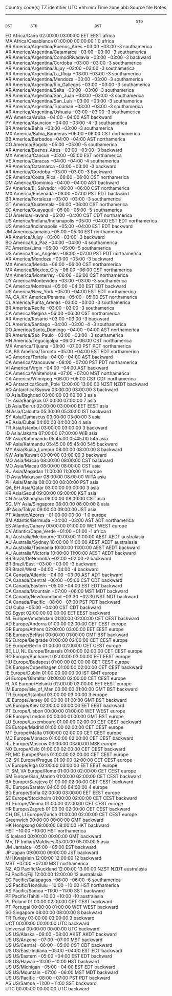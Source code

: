  Country code(s)        TZ identifier                    	 UTC ±hh:mm   Time zone abb	      	 Source file  	 Notes 
----------------------	------------------------	        ------	      --------------	-------
                                                         	 STD          DST    	 STD                    	 DST  	              	       
 EG                     Africa/Cairo                     	02:00:00	  03:00:00	 EET                    	 EEST 	 africa       	       
 MA                     Africa/Casablanca                	01:00:00	  00:00:00	1	0	 africa       	       
 AR                     America/Argentina/Buenos_Aires   	 −03:00       −03:00 	-3	      	 southamerica 	       
 AR                     America/Argentina/Catamarca      	 −03:00       −03:00 	-3	      	 southamerica 	       
 AR                     America/Argentina/ComodRivadavia 	 −03:00       −03:00 	-3	      	 backward     	       
 AR                     America/Argentina/Cordoba        	 −03:00       −03:00 	-3	      	 southamerica 	       
 AR                     America/Argentina/Jujuy          	 −03:00       −03:00 	-3	      	 southamerica 	       
 AR                     America/Argentina/La_Rioja       	 −03:00       −03:00 	-3	      	 southamerica 	       
 AR                     America/Argentina/Mendoza        	 −03:00       −03:00 	-3	      	 southamerica 	       
 AR                     America/Argentina/Rio_Gallegos   	 −03:00       −03:00 	-3	      	 southamerica 	       
 AR                     America/Argentina/Salta          	 −03:00       −03:00 	-3	      	 southamerica 	       
 AR                     America/Argentina/San_Juan       	 −03:00       −03:00 	-3	      	 southamerica 	       
 AR                     America/Argentina/San_Luis       	 −03:00       −03:00 	-3	      	 southamerica 	       
 AR                     America/Argentina/Tucuman        	 −03:00       −03:00 	-3	      	 southamerica 	       
 AR                     America/Argentina/Ushuaia        	 −03:00       −03:00 	-3	      	 southamerica 	       
 AW                     America/Aruba                    	 −04:00       −04:00 	 AST                    	      	 backward     	       
 PY                     America/Asuncion                 	 −04:00       −03:00 	-4	-3	 southamerica 	       
 BR                     America/Bahia                    	 −03:00       −03:00 	-3	      	 southamerica 	       
 MX                     America/Bahia_Banderas           	 −06:00       −06:00 	 CST                    	      	 northamerica 	       
 BB                     America/Barbados                 	 −04:00       −04:00 	 AST                    	      	 northamerica 	       
 CO                     America/Bogota                   	 −05:00       −05:00 	-5	      	 southamerica 	       
 AR                     America/Buenos_Aires             	 −03:00       −03:00 	-3	      	 backward     	       
 MX                     America/Cancun                   	 −05:00       −05:00 	 EST                    	      	 northamerica 	       
 VE                     America/Caracas                  	 −04:00       −04:00 	-4	      	 southamerica 	       
 AR                     America/Catamarca                	 −03:00       −03:00 	-3	      	 backward     	       
 AR                     America/Cordoba                  	 −03:00       −03:00 	-3	      	 backward     	       
 CR                     America/Costa_Rica               	 −06:00       −06:00 	 CST                    	      	 northamerica 	       
 DM                     America/Dominica                 	 −04:00       −04:00 	 AST                    	      	 backward     	       
 SV                     America/El_Salvador              	 −06:00       −06:00 	 CST                    	      	 northamerica 	       
 MX                     America/Ensenada                 	 −08:00       −07:00 	 PST                    	 PDT  	 backward     	       
 BR                     America/Fortaleza                	 −03:00       −03:00 	-3	      	 southamerica 	       
 GT                     America/Guatemala                	 −06:00       −06:00 	 CST                    	      	 northamerica 	       
 EC                     America/Guayaquil                	 −05:00       −05:00 	-5	      	 southamerica 	       
 CU                     America/Havana                   	 −05:00       −04:00 	 CST                    	 CDT  	 northamerica 	       
 US                     America/Indiana/Indianapolis     	 −05:00       −04:00 	 EST                    	 EDT  	 northamerica 	       
 US                     America/Indianapolis             	 −05:00       −04:00 	 EST                    	 EDT  	 backward     	       
 JM                     America/Jamaica                  	 −05:00       −05:00 	 EST                    	      	 northamerica 	       
 AR                     America/Jujuy                    	 −03:00       −03:00 	-3	      	 backward     	       
 BO                     America/La_Paz                   	 −04:00       −04:00 	-4	      	 southamerica 	       
 PE                     America/Lima                     	 −05:00       −05:00 	-5	      	 southamerica 	       
 US                     America/Los_Angeles              	 −08:00       −07:00 	 PST                    	 PDT  	 northamerica 	       
 AR                     America/Mendoza                  	 −03:00       −03:00 	-3	      	 backward     	       
 MX                     America/Merida                   	 −06:00       −06:00 	 CST                    	      	 northamerica 	       
 MX                     America/Mexico_City              	 −06:00       −06:00 	 CST                    	      	 northamerica 	       
 MX                     America/Monterrey                	 −06:00       −06:00 	 CST                    	      	 northamerica 	       
 UY                     America/Montevideo               	 −03:00       −03:00 	-3	      	 southamerica 	       
 CA                     America/Montreal                 	 −05:00       −04:00 	 EST                    	 EDT  	 backward     	       
 US                     America/New_York                 	 −05:00       −04:00 	 EST                    	 EDT  	 northamerica 	       
 PA, CA, KY       America/Panama                   	 −05:00       −05:00 	 EST                    	      	 northamerica 	       
 CL                     America/Punta_Arenas             	 −03:00       −03:00 	-3	      	 southamerica 	       
 BR                     America/Recife                   	 −03:00       −03:00 	-3	      	 southamerica 	       
 CA                     America/Regina                   	 −06:00       −06:00 	 CST                    	      	 northamerica 	       
 AR                     America/Rosario                  	 −03:00       −03:00 	-3	      	 backward     	       
 CL                     America/Santiago                 	 −04:00       −03:00 	-4	-3	 southamerica 	       
 DO                     America/Santo_Domingo            	 −04:00       −04:00 	 AST                    	      	 northamerica 	       
 BR                     America/Sao_Paulo                	 −03:00       −03:00 	-3	      	 southamerica 	       
 HN                     America/Tegucigalpa              	 −06:00       −06:00 	 CST                    	      	 northamerica 	       
 MX                     America/Tijuana                  	 −08:00       −07:00 	 PST                    	 PDT  	 northamerica 	       
 CA, BS              America/Toronto                  	 −05:00       −04:00 	 EST                    	 EDT  	 northamerica 	       
 VG                     America/Tortola                  	 −04:00       −04:00 	 AST                    	      	 backward     	       
 CA                     America/Vancouver                	 −08:00       −07:00 	 PST                    	 PDT  	 northamerica 	       
 VI                     America/Virgin                   	 −04:00       −04:00 	 AST                    	      	 backward     	       
 CA                     America/Whitehorse               	 −07:00       −07:00 	 MST                    	      	 northamerica 	       
 CA                     America/Winnipeg                 	 −06:00       −05:00 	 CST                    	 CDT  	 northamerica 	       
 AQ                     Antarctica/South_Pole            	12:00:00	  13:00:00	 NZST                   	 NZDT 	 backward     	       
 AQ                     Antarctica/Syowa                 	03:00:00	  03:00:00	3	      	 backward     	       
 IQ                     Asia/Baghdad                     	03:00:00	  03:00:00	3	      	 asia         	       
 TH                     Asia/Bangkok                     	07:00:00	  07:00:00	7	      	 asia         	       
 LB                     Asia/Beirut                      	02:00:00	  03:00:00	 EET                    	 EEST 	 asia         	       
 IN                     Asia/Calcutta                    	05:30:00	  05:30:00	 IST                    	      	 backward     	       
 SY                     Asia/Damascus                    	03:00:00	  03:00:00	3	      	 asia         	       
 AE                     Asia/Dubai                       	04:00:00	  04:00:00	4	      	 asia         	       
 TR                     Asia/Istanbul                    	03:00:00	  03:00:00	3	      	 backward     	       
 ID                     Asia/Jakarta                     	07:00:00	  07:00:00	 WIB                    	      	 asia         	       
 NP                     Asia/Kathmandu                   	05:45:00	  05:45:00	545	      	 asia         	       
 NP                     Asia/Katmandu                    	05:45:00	  05:45:00	545	      	 backward     	       
 MY                     Asia/Kuala_Lumpur                	08:00:00	  08:00:00	8	      	 backward     	       
 KW                     Asia/Kuwait                      	03:00:00	  03:00:00	3	      	 backward     	       
 MO                     Asia/Macao                       	08:00:00	  08:00:00	 CST                    	      	 backward     	       
 MO                     Asia/Macau                       	08:00:00	  08:00:00	 CST                    	      	 asia         	       
 RU                     Asia/Magadan                     	11:00:00	  11:00:00	11	      	 europe       	       
 ID                     Asia/Makassar                    	08:00:00	  08:00:00	 WITA                   	      	 asia         	       
 PH                     Asia/Manila                      	08:00:00	  08:00:00	 PST                    	      	 asia         	       
 QA, BH              Asia/Qatar                       	03:00:00	  03:00:00	3	      	 asia         	       
 KR                     Asia/Seoul                       	09:00:00	  09:00:00	 KST                    	      	 asia         	       
 CN                     Asia/Shanghai                    	08:00:00	  08:00:00	 CST                    	      	 asia         	       
 SG, MY              Asia/Singapore                   	08:00:00	  08:00:00	8	      	 asia         	       
 JP                     Asia/Tokyo                       	09:00:00	  09:00:00	 JST                    	      	 asia         	       
 PT                     Atlantic/Azores                  	 −01:00       00:00:00	-1	0	 europe       	       
 BM                     Atlantic/Bermuda                 	 −04:00       −03:00 	 AST                    	 ADT  	 northamerica 	       
 ES                     Atlantic/Canary                  	00:00:00	  01:00:00	 WET                    	 WEST 	 europe       	       
 CV                     Atlantic/Cape_Verde              	 −01:00       −01:00 	-1	      	 africa       	       
 AU                     Australia/Melbourne              	10:00:00	  11:00:00	 AEST                   	 AEDT 	 australasia  	       
 AU                     Australia/Sydney                 	10:00:00	  11:00:00	 AEST                   	 AEDT 	 australasia  	       
 AU                     Australia/Tasmania               	10:00:00	  11:00:00	 AEST                   	 AEDT 	 backward     	       
 AU                     Australia/Victoria               	10:00:00	  11:00:00	 AEST                   	 AEDT 	 backward     	       
 BR                     Brazil/DeNoronha                 	 −02:00       −02:00 	-2	      	 backward     	       
 BR                     Brazil/East                      	 −03:00       −03:00 	-3	      	 backward     	       
 BR                     Brazil/West                      	 −04:00       −04:00 	-4	      	 backward     	       
 CA                     Canada/Atlantic                  	 −04:00       −03:00 	 AST                    	 ADT  	 backward     	       
 CA                     Canada/Central                   	 −06:00       −05:00 	 CST                    	 CDT  	 backward     	       
 CA                     Canada/Eastern                   	 −05:00       −04:00 	 EST                    	 EDT  	 backward     	       
 CA                     Canada/Mountain                  	 −07:00       −06:00 	 MST                    	 MDT  	 backward     	       
 CA                     Canada/Newfoundland              	 −03:30       −02:30 	 NST                    	 NDT  	 backward     	       
 CA                     Canada/Pacific                   	 −08:00       −07:00 	 PST                    	 PDT  	 backward     	       
 CU                     Cuba                             	 −05:00       −04:00 	 CST                    	 CDT  	 backward     	       
 EG                     Egypt                            	02:00:00	  03:00:00	 EET                    	 EEST 	 backward     	       
 NL                     Europe/Amsterdam                 	01:00:00	  02:00:00	 CET                    	 CEST 	 backward     	       
 AD                     Europe/Andorra                   	01:00:00	  02:00:00	 CET                    	 CEST 	 europe       	       
 GR                     Europe/Athens                    	02:00:00	  03:00:00	 EET                    	 EEST 	 europe       	       
 GB                     Europe/Belfast                   	00:00:00	  01:00:00	 GMT                    	 BST  	 backward     	       
 RS                     Europe/Belgrade                  	01:00:00	  02:00:00	 CET                    	 CEST 	 europe       	       
 DE                     Europe/Berlin                    	01:00:00	  02:00:00	 CET                    	 CEST 	 europe       	       
 BE, LU, NL       Europe/Brussels                  	01:00:00	  02:00:00	 CET                    	 CEST 	 europe       	       
 RO                     Europe/Bucharest                 	02:00:00	  03:00:00	 EET                    	 EEST 	 europe       	       
 HU                     Europe/Budapest                  	01:00:00	  02:00:00	 CET                    	 CEST 	 europe       	       
 DK                     Europe/Copenhagen                	01:00:00	  02:00:00	 CET                    	 CEST 	 backward     	       
 IE                     Europe/Dublin                    	01:00:00	  00:00:00	 IST                    	 GMT  	 europe       	       
 GI                     Europe/Gibraltar                 	01:00:00	  02:00:00	 CET                    	 CEST 	 europe       	       
 FI, AX                 Europe/Helsinki                  02:00:00	  03:00:00	 EET                    	 EEST 	 europe       	       
 IM                     Europe/Isle_of_Man               	00:00:00	  01:00:00	 GMT                    	 BST  	 backward     	       
 TR                     Europe/Istanbul                  	03:00:00	  03:00:00	3	      	 europe       	       
 JE                     Europe/Jersey                    	00:00:00	  01:00:00	 GMT                    	 BST  	 backward     	       
 UA                     Europe/Kiev                      	02:00:00	  03:00:00	 EET                    	 EEST 	 backward     	       
 PT                     Europe/Lisbon                    	00:00:00	  01:00:00	 WET                    	 WEST 	 europe       	       
 GB                     Europe/London                    	00:00:00	  01:00:00	 GMT                    	 BST  	 europe       	       
 LU                     Europe/Luxembourg                	01:00:00	  02:00:00	 CET                    	 CEST 	 backward     	       
 ES                     Europe/Madrid                    	01:00:00	  02:00:00	 CET                    	 CEST 	 europe       	       
 MT                     Europe/Malta                     	01:00:00	  02:00:00	 CET                    	 CEST 	 europe       	       
 MC                     Europe/Monaco                    	01:00:00	  02:00:00	 CET                    	 CEST 	 backward     	       
 RU                     Europe/Moscow                    	03:00:00	  03:00:00	 MSK                    	      	 europe       	       
 NO                     Europe/Oslo                      	01:00:00	  02:00:00	 CET                    	 CEST 	 backward     	       
 FR, MC              Europe/Paris                     	01:00:00	  02:00:00	 CET                    	 CEST 	 europe       	       
 CZ, SK              Europe/Prague                    	01:00:00	  02:00:00	 CET                    	 CEST 	 europe       	       
 LV                     Europe/Riga                      	02:00:00	  03:00:00	 EET                    	 EEST 	 europe       	       
 IT, SM, VA       Europe/Rome                      	01:00:00	  02:00:00	 CET                    	 CEST 	 europe       	       
 SM                     Europe/San_Marino                	01:00:00	  02:00:00	 CET                    	 CEST 	 backward     	       
 BA                     Europe/Sarajevo                  	01:00:00	  02:00:00	 CET                    	 CEST 	 backward     	       
 RU                     Europe/Saratov                   	04:00:00	  04:00:00	4	      	 europe       	       
 BG                     Europe/Sofia                     	02:00:00	  03:00:00	 EET                    	 EEST 	 europe       	       
 SE                     Europe/Stockholm                 	01:00:00	  02:00:00	 CET                    	 CEST 	 backward     	       
 AT                     Europe/Vienna                    	01:00:00	  02:00:00	 CET                    	 CEST 	 europe       	       
 HR                     Europe/Zagreb                    	01:00:00	  02:00:00	 CET                    	 CEST 	 backward     	       
 CH, DE, LI       Europe/Zurich                    	01:00:00	  02:00:00	 CET                    	 CEST 	 europe       	       
                        Greenwich                        	00:00:00	  00:00:00	 GMT                    	      	 backward     	       
 HK                     Hongkong                         	08:00:00	  08:00:00	 HKT                    	      	 backward     	       
                        HST                              	 −10:00       −10:00 	 HST                    	      	 northamerica 	       
 IS                     Iceland                          	00:00:00	  00:00:00	 GMT                    	      	 backward     	       
 MV, TF              Indian/Maldives                  	05:00:00	  05:00:00	5	      	 asia         	       
 JM                     Jamaica                          	 −05:00       −05:00 	 EST                    	      	 backward     	       
 JP                     Japan                            	09:00:00	  09:00:00	 JST                    	      	 backward     	       
 MH                     Kwajalein                        	12:00:00	  12:00:00	12	      	 backward     	       
                        MST                              	 −07:00       −07:00 	 MST                    	      	 northamerica 	       
 NZ, AQ              Pacific/Auckland                 	12:00:00	  13:00:00	 NZST                   	 NZDT 	 australasia  	       
 FJ                     Pacific/Fiji                     	12:00:00	  12:00:00	12	      	 australasia  	       
 EC                     Pacific/Galapagos                	 −06:00       −06:00 	-6	      	 southamerica 	       
 US                     Pacific/Honolulu                 	 −10:00       −10:00 	 HST                    	      	 northamerica 	       
 AS                     Pacific/Samoa                    	 −11:00       −11:00 	 SST                    	      	 backward     	       
 PF                     Pacific/Tahiti                   	 −10:00       −10:00 	-10	      	 australasia  	       
 PL                     Poland                           	01:00:00	  02:00:00	 CET                    	 CEST 	 backward     	       
 PT                     Portugal                         	00:00:00	  01:00:00	 WET                    	 WEST 	 backward     	       
 SG                     Singapore                        	08:00:00	  08:00:00	8	      	 backward     	       
 TR                     Turkey                           	03:00:00	  03:00:00	3	      	 backward     	       
                        UCT                              	00:00:00	  00:00:00	 UTC                    	      	 backward     	       
                        Universal                        	00:00:00	  00:00:00	 UTC                    	      	 backward     	       
 US                     US/Alaska                        	 −09:00        −08:00 	 AKST                   	 AKDT 	 backward     	       
 US                     US/Arizona                       	 −07:00        −07:00 	 MST                    	      	 backward     	       
 US                     US/Central                       	 −06:00        −05:00 	 CST                    	 CDT  	 backward     	       
 US                     US/East-Indiana                  	 −05:00        −04:00 	 EST                    	 EDT  	 backward     	       
 US                     US/Eastern                       	 −05:00        −04:00 	 EST                    	 EDT  	 backward     	       
 US                     US/Hawaii                        	 −10:00        −10:00 	 HST                    	      	 backward     	       
 US                     US/Michigan                      	 −05:00        −04:00 	 EST                    	 EDT  	 backward     	       
 US                     US/Mountain                      	 −07:00        −06:00 	 MST                    	 MDT  	 backward     	       
 US                     US/Pacific                       	 −08:00        −07:00 	 PST                    	 PDT  	 backward     	       
 AS                     US/Samoa                         	 −11:00        −11:00 	 SST                    	      	 backward     	       
                        UTC                              	00:00:00	  00:00:00	 UTC                    	      	 backward     	       
